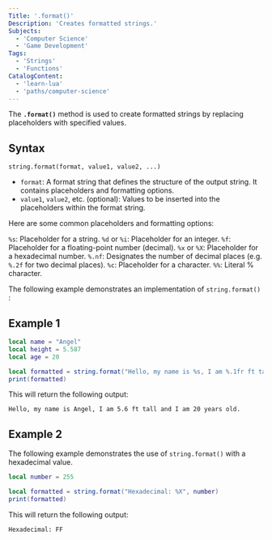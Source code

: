 ```yaml
---
Title: '.format()'
Description: 'Creates formatted strings.'
Subjects:
  - 'Computer Science'
  - 'Game Development'
Tags:
  - 'Strings'
  - 'Functions'
CatalogContent:
  - 'learn-lua'
  - 'paths/computer-science'
---
```


The **`.format()`** method is used to create formatted strings by replacing placeholders with specified values.

## Syntax

```pseudo
string.format(format, value1, value2, ...)
```

- `format`: A format string that defines the structure of the output string. It contains placeholders and formatting options.
- `value1`, `value2`, etc. (optional): Values to be inserted into the placeholders within the format string.

Here are some common placeholders and formatting options:

`%s`: Placeholder for a string.
`%d` or `%i`: Placeholder for an integer.
`%f`: Placeholder for a floating-point number (decimal).
`%x` or `%X`: Placeholder for a hexadecimal number.
`%.nf`: Designates the number of decimal places (e.g. `%.2f` for two decimal places).
`%c`: Placeholder for a character.
`%%`: Literal % character.

The following example demonstrates an implementation of `string.format()` :

## Example 1

```lua
local name = "Angel"
local height = 5.587
local age = 20

local formatted = string.format("Hello, my name is %s, I am %.1fr ft tall and I am %d years old.", name, height, age)
print(formatted)
```

This will return the following output:

```shell
Hello, my name is Angel, I am 5.6 ft tall and I am 20 years old.
```

## Example 2

The following example demonstrates the use of `string.format()` with a hexadecimal value.

```lua
local number = 255

local formatted = string.format("Hexadecimal: %X", number)
print(formatted)
```

This will return the following output:

```shell
Hexadecimal: FF
```
